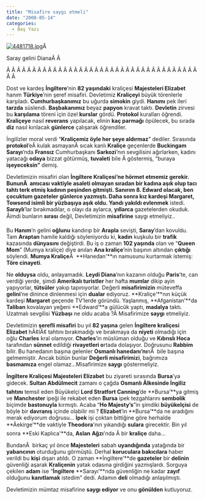 ```yaml
---
title: "Misafire saygı etmeli"
date: "2008-05-14"
categories: 
  - Baş Yazı
---
```


[![4481718.jpg](/uploads/2008/05/4481718.jpg)](/uploads/2008/05/4481718.jpg "4481718.jpg")Â 

Saray gelini DianaÂ Â 

Â Â Â Â Â Â Â Â Â Â Â Â Â Â Â Â Â Â Â Â Â Â Â Â Â Â Â Â Â Â Â Â Â Â Â Â Â Â Â 

Dost ve kardeş **İngiltere**’nin **82 yaşındaki** kraliçesi **Majesteleri Elizabet** hanım **Türkiye**’nin şeref misafiri. Devletimiz **Kraliçeyi** büyük törenlerle karşıladı. **Cumhurbaşkanımız** bu uğurda **simokin** giydi. **Hanımı** pek ileri **tarzda** süslendi. **Başbakanımız** beyaz **papyon** kravat taktı. **Devletin** zirvesi bu **karşılama** töreni için özel **kurslar** gördü. **Protokol** kuralları öğrendi. **Kraliçeye** nasıl **reverans** yapılacak, elinin **kaç parmağı** öpülecek, bu sırada **diz** nasıl kırılacak **günlerce** çalışarak öğrendiler.

İngilizler moral verdi “**Kraliçemiz öyle her şeye aldırmaz**” dediler. Sırasında **protokol**’eÂ kulak asmayanÂ sıcak kanlı **Kraliçe** geçenlerde **Buckingam Sarayı**’nda **Fransız** Cumhurbaşkanı **Sarkozi**’nın sevgilisini ağırlarken, kadını yatacağı **odaya** bizzat götürmüş, **tuvaleti** bile Â göstermiş, “buraya **işeyeceksin”** demiş.

Devletimizin misafiri olan **İngiltere Kraliçesi’**ne hörmet etmemiz gerekir. BununÂ  amıcası vaktiyle **asaleti** olmayan sıradan bir **kadına** aşık olup **tacı tahtı** terk etmiş **kadının** peşinden gitmişti. Sanırım **8\. Edward** olacak, ben çocuktum **gazeteler** günlerce yazmıştı. Daha sonra kız kardeşi **Margaret, Towsend** isimli bir yüzbaşıya aşık oldu. Yandı yakıldı e**vlenmek** istedi. **Saraylı**’lar bırakmadılar, o olayı da aylarca, **yıllarca** gazetelerden okuduk. Åimdi bunların **sırası** değil, Devletimizin **misafirine** saygı etmeliyiz..

Bu **Hanım**’n gelini **oğlunu** kandırıp bir **Arapla** sevişti, **Saray**’dan kovuldu. Tam **Araptan** hamile kaldığı söyleniyordu ki, **kadın** kuşkulu bir **trafik** kazasında **dünyasını** değiştirdi. Bu iş o zaman **102 yaşında** olan ve “**Queen Mom**” (Mumya kraliçe) diye anılan **Ana kraliçe**’nin başının altından **çıktığı** söylendi. **Mumya Kraliçe**Â  **Hanedan'**ın namusunu kurtarmak istemiş: **Töre cinayeti**.

Ne **olduysa** oldu, anlayamadık. **Leydi Diana**’nın kazanın olduğu **Paris**’te, can verdiği yerde, şimdi **Amerikalı turistler** her hafta **mumlar** dikip ayin yapıyorlar, **tütsüler** yakıp tapınıyorlar. Değerli **misafirimizin** müteveffa **gelini**’ne dinince dinlenmesi için **dualar** ediyoruz. **Kraliçe'**nın küçük kardeşi **Margaret** geçende TV’lerde göründü. Yaşlanmış, **Afganistan’**da **Taliban** kovalayan yeğeni **Edward’**a gülücük yaptı, **madalya** taktı. Uzatmalı sevgilisi **Yüzbaşı** ne oldu acaba ?Â Misafirimize **saygı** etmeliyiz.

Devletimizin **şerefli misafiri** bu yıl **82 yaşına** gelen **İngiltere kraliçesi** **Elizabet** hÃ¢lÃ¢ tahtını bırakmadığı ve bırakmaya da **niyeti** olmadığı için oğlu **Charles** kral olamıyor. **Charles**’in müslüman olduğu ve **Kıbrıslı Hoca** tarafından **sünnet** edildiği **rivayetleri o**rtada dolaşıyor. Doğrusunu **Rabbim** bilir. Bu hanedanın başına gelenler **Osmanlı hanedanı’nı**nÂ  bile başına gelmemiştir. Ancak bütün bunlar **Değerli misafirimizi**, bağrımıza **basmamıza** engel olamaz…Misafirimize **saygı** göstermeliyiz.

**İngiltere Kraliçesi Majesteleri Elizabet** bu ziyareti sırasında **Bursa**’ya gidecek. **Sultan Abdülmecit** zamanı o çağda **Osmanlı Ãlkesinde İngiliz tahtını** temsil eden Büyükelçi **Lord Stratfort Canning**’de **Bursa’**ya gitmiş ve **Manchester** ipeği ile rekabet eden **Bursa** ipek tezgahlarını **sembolik** biçimde **bastonuyla** kırmıştı. Acaba “**Ho Majesty’s**”in şimdiki **büyükelçisi** de böyle bir **davranış** içinde olabilir mi ? **Elizabet**’in **Bursa’**da ne aradığını merak ediyorum doğrusu… **İpek** işi çoktan bittiğine göre herhalde **Ãekirge’**de vaktiyle **Theodora**'nın yıkandığı **sulara** girecektir. Bin yıl sonra **Eski Kaplıca'**da, **Aslan** **Ağzı**'nda Â bir **kraliçe** daha...

BundanÂ  birkaç yıl önce **Majesteleri** sabah **uyandığında** yatağında bir **yabancının** oturduğunu görmüştü. Derhal **koruculara bakıcılara** haber verildi bu **kişi** dışarı atıldı. O zaman **İngiltere’**de **gazeteler** bir **delinin** güvenliği aşarak **Kraliçenin** yatak odasına girdiğini yazmışlardı. Sorguya çekilen **adam** ise “**İngiltere** **Sarayı’**nda güvenliğin ne kadar **zayıf** olduğunu **kanıtlamak** istedim” dedi. Adamın **deli** olmadığı anlaşılmıştı.

Devletimizin mümtaz misafirine **saygı ediyor** ve onu **gönülden** kutluyoruz.

